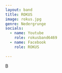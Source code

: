 ```yaml
---
layout: band
title: ROKUS
image: rokus.jpg
genre: Nedergrunge
socials:
  - name: Youtube
    role: rokusband6469
  - name: Facebook
    role: ROKUS
 
---
```


B

